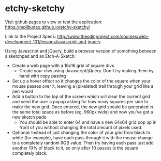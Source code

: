 # etchy-sketchy

Visit github pages to view or test the application: https://mplibunao.github.io/etchy-sketchy/

Link to the Project Specs: http://www.theodinproject.com/courses/web-development-101/lessons/javascript-and-jquery

Using Javascript and jQuery, build a browser version of something between a sketchpad and an Etch-A-Sketch:

- Create a web page with a 16x16 grid of square divs
    - Create your divs using Javascript/jQuery. Don't try making them by hand with copy pasting
- Set up a hover effect so it changes the color of the square when your mouse passes over it, leaving a (pixelated) trail through your grid like a pen would
- Add a button to the top of the screen which will clear the current grid and send the user a popup asking for how many squares per side to make the new grid. Once entered, the new grid should be generated in the same total space as before (eg. 960px wide) and now you've got a new sketch pade
    - You should be able to enter 64 and have a new 64x64 grid pop up in front of you without changing the total amount of pixels used.
- Optional: Instead of just changing the color of your grid from black to white (for example), have each pass through it with the mouse change to a completely random RGB value. Then try having each pass just add another 10% of black to it, so only after 10 passes is the square completely black. 
